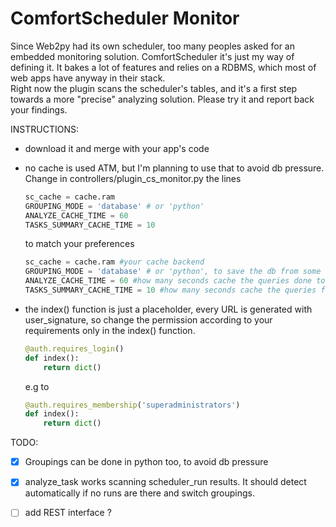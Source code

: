 ComfortScheduler Monitor
=================

Since Web2py had its own scheduler, too many peoples asked for an embedded monitoring solution.
ComfortScheduler it's just my way of defining it. 
It bakes a lot of features and relies on a RDBMS, which most of web apps have anyway in their stack.   
Right now the plugin scans the scheduler's tables, and it's a first step towards a more "precise" analyzing solution.
Please try it and report back your findings.

INSTRUCTIONS:
 - download it and merge with your app's code
 - no cache is used ATM, but I'm planning to use that to avoid db pressure. Change in controllers/plugin_cs_monitor.py the lines
    ```python
    sc_cache = cache.ram
    GROUPING_MODE = 'database' # or 'python'
    ANALYZE_CACHE_TIME = 60
    TASKS_SUMMARY_CACHE_TIME = 10
    ```

    to match your preferences
    
    ```python
    sc_cache = cache.ram #your cache backend
    GROUPING_MODE = 'database' # or 'python', to save the db from some heavy queries
    ANALYZE_CACHE_TIME = 60 #how many seconds cache the queries done to analyze the task
    TASKS_SUMMARY_CACHE_TIME = 10 #how many seconds cache the queries for the task summary on the index page
    ```
 
 - the index() function is just a placeholder, every URL is generated with user_signature, so change the permission according to your requirements only in the index() function. 

    ```python
    @auth.requires_login()
    def index():
        return dict()
    ```
    e.g to
    
    ```python
    @auth.requires_membership('superadministrators')
    def index():
        return dict()
    ```
        

TODO:
- [x] Groupings can be done in python too, to avoid db pressure
- [x] analyze_task works scanning scheduler_run results. It should detect automatically if no runs are there and switch groupings.
- [ ] add REST interface ?

